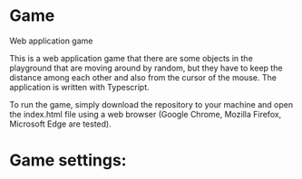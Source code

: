 # Game
Web application game

This is a web application game that there are some objects in the playground that are moving around by random, but they have to keep the distance among each other and also from the cursor of the mouse. The application is written with Typescript.

To run the game, simply download the repository to your machine and open the index.html file using a web browser (Google Chrome, Mozilla Firefox, Microsoft Edge are tested).

# Game settings:

